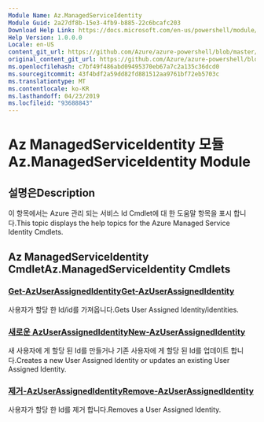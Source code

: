 ```yaml
---
Module Name: Az.ManagedServiceIdentity
Module Guid: 2a27df8b-15e3-4fb9-b885-22c6bcafc203
Download Help Link: https://docs.microsoft.com/en-us/powershell/module/az.managedserviceidentity
Help Version: 1.0.0.0
Locale: en-US
content_git_url: https://github.com/Azure/azure-powershell/blob/master/src/ManagedServiceIdentity/ManagedServiceIdentity/help/Az.ManagedServiceIdentity.md
original_content_git_url: https://github.com/Azure/azure-powershell/blob/master/src/ManagedServiceIdentity/ManagedServiceIdentity/help/Az.ManagedServiceIdentity.md
ms.openlocfilehash: c7bf49f486abd09495370eb67a7c2a135c36dcd0
ms.sourcegitcommit: 43f4bdf2a59dd82fd881512aa9761bf72eb5703c
ms.translationtype: MT
ms.contentlocale: ko-KR
ms.lasthandoff: 04/23/2019
ms.locfileid: "93688843"
---
```

# <span data-ttu-id="58584-101">Az ManagedServiceIdentity 모듈</span><span class="sxs-lookup"><span data-stu-id="58584-101">Az.ManagedServiceIdentity Module</span></span>
## <span data-ttu-id="58584-102">설명은</span><span class="sxs-lookup"><span data-stu-id="58584-102">Description</span></span>
<span data-ttu-id="58584-103">이 항목에서는 Azure 관리 되는 서비스 Id Cmdlet에 대 한 도움말 항목을 표시 합니다.</span><span class="sxs-lookup"><span data-stu-id="58584-103">This topic displays the help topics for the Azure Managed Service Identity Cmdlets.</span></span>

## <span data-ttu-id="58584-104">Az ManagedServiceIdentity Cmdlet</span><span class="sxs-lookup"><span data-stu-id="58584-104">Az.ManagedServiceIdentity Cmdlets</span></span>
### [<span data-ttu-id="58584-105">Get-AzUserAssignedIdentity</span><span class="sxs-lookup"><span data-stu-id="58584-105">Get-AzUserAssignedIdentity</span></span>](Get-AzUserAssignedIdentity.md)
<span data-ttu-id="58584-106">사용자가 할당 한 Id/id를 가져옵니다.</span><span class="sxs-lookup"><span data-stu-id="58584-106">Gets User Assigned Identity/identities.</span></span>

### [<span data-ttu-id="58584-107">새로운 AzUserAssignedIdentity</span><span class="sxs-lookup"><span data-stu-id="58584-107">New-AzUserAssignedIdentity</span></span>](New-AzUserAssignedIdentity.md)
<span data-ttu-id="58584-108">새 사용자에 게 할당 된 Id를 만들거나 기존 사용자에 게 할당 된 Id를 업데이트 합니다.</span><span class="sxs-lookup"><span data-stu-id="58584-108">Creates a new User Assigned Identity or updates an existing User Assigned Identity.</span></span>

### [<span data-ttu-id="58584-109">제거-AzUserAssignedIdentity</span><span class="sxs-lookup"><span data-stu-id="58584-109">Remove-AzUserAssignedIdentity</span></span>](Remove-AzUserAssignedIdentity.md)
<span data-ttu-id="58584-110">사용자가 할당 한 Id를 제거 합니다.</span><span class="sxs-lookup"><span data-stu-id="58584-110">Removes a User Assigned Identity.</span></span>

